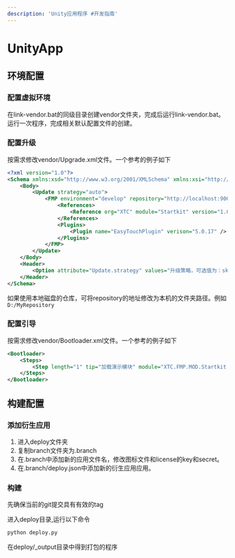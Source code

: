 ```yaml
---
description: 'Unity应用程序 #开发指南'
---
```


# UnityApp

## 环境配置

### 配置虚拟环境

在link-vendor.bat的同级目录创建vendor文件夹，完成后运行link-vendor.bat。 运行一次程序，完成相关默认配置文件的创建。

### 配置升级

按需求修改vendor/Upgrade.xml文件。一个参考的例子如下

```xml
<?xml version="1.0"?>
<Schema xmlns:xsd="http://www.w3.org/2001/XMLSchema" xmlns:xsi="http://www.w3.org/2001/XMLSchema-instance">
    <Body>
        <Update strategy="auto">
            <FMP environment="develop" repository="http://localhost:9000/fmp.repository">
                <References>
                    <Reference org="XTC" module="Startkit" version="1.0.0"/>
                </References>
                <Plugins>
                    <Plugin name="EasyTouchPlugin" verison="5.0.17" />
                </Plugins>
            </FMP>
        </Update>
    </Body>
    <Header>
        <Option attribute="Update.strategy" values="升级策略，可选值为：skip, auto, manual" />
    </Header>
</Schema>
```

如果使用本地磁盘的仓库，可将repository的地址修改为本机的文件夹路径。例如 `D:/MyRepository`

### 配置引导

按需求修改vendor/Bootloader.xml文件。一个参考的例子如下

```xml
<Bootloader>
    <Steps>
        <Step length="1" tip="加载演示模块" module="XTC.FMP.MOD.Startkit.LIB.Unity"/>
    </Steps>
</Bootloader>
```

## 构建配置

### 添加衍生应用

1. 进入deploy文件夹
2. 复制branch文件夹为.branch
3. 在.branch中添加新的应用文件名，修改图标文件和license的key和secret。
4. 在.branch/deploy.json中添加新的衍生应用应用。

### 构建

先确保当前的git提交具有有效的tag

进入deploy目录,运行以下命令

```bash
python deploy.py
```

在deploy/\_output目录中得到打包的程序
